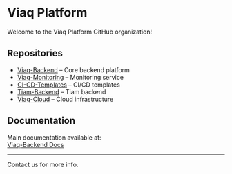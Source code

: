 # Viaq Platform

Welcome to the Viaq Platform GitHub organization!  

## Repositories

- [Viaq-Backend](https://github.com/Viaq-Platform/Viaq-Backend) – Core backend platform  
- [Viaq-Monitoring](https://github.com/Viaq-Platform/Viaq-Monitoring) – Monitoring service  
- [CI-CD-Templates](https://github.com/Viaq-Platform/CI-CD-Templates) – CI/CD templates  
- [Tiam-Backend](https://github.com/Viaq-Platform/Tiam-Backend) – Tiam backend  
- [Viaq-Cloud](https://github.com/Viaq-Platform/Viaq-Cloud) – Cloud infrastructure  

## Documentation

Main documentation available at:  
[Viaq-Backend Docs](https://github.com/Viaq-Platform/Viaq-Backend/blob/main/docs/README.md)

---

Contact us for more info.
